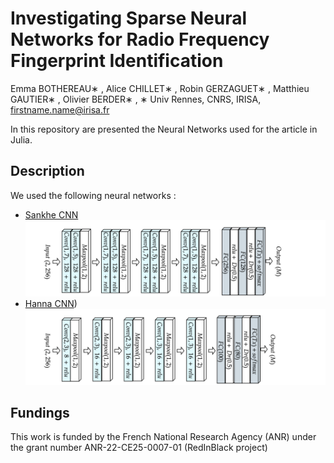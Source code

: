 # Investigating Sparse Neural Networks for Radio Frequency Fingerprint Identification
Emma BOTHEREAU∗ , Alice CHILLET∗ , Robin GERZAGUET∗ , Matthieu GAUTIER∗ , Olivier BERDER∗ , 
∗ Univ Rennes, CNRS, IRISA, firstname.name@irisa.fr



In this repository are presented the Neural Networks used for the article in Julia. 

## Description

We used the following neural networks :
- [Sankhe CNN](https://ieeexplore.ieee.org/document/8882379)
![](Illustrations/SankheWisig.png)
- [Hanna CNN](https://arxiv.org/abs/2112.15363))
![](Illustrations/Hanna.png)

## Fundings


This work is funded by the French National Research Agency (ANR) under the grant number ANR-22-CE25-0007-01 (RedInBlack project)

